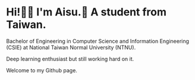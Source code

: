 # Hi!👋🏻 I'm Aisu.🧊 A student from Taiwan.

Bachelor of Engineering in Computer Science and Information Engineering (CSIE) at National Taiwan Normal University (NTNU).

Deep learning enthusiast but still working hard on it.

Welcome to my Github page.
